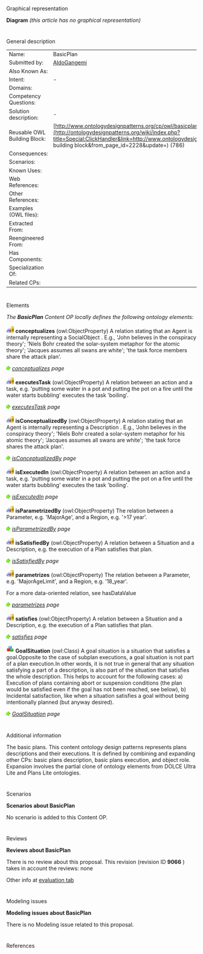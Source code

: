 # 

 Graphical representation



__Diagram__ 
_(this article has no graphical representation)_ 




# 

 General description




|  |  |
| --- | --- |
|  Name:  |  BasicPlan  |
|  Submitted by:  | [AldoGangemi](../User/AldoGangemi "User:AldoGangemi")  |
|  Also Known As:  |  |
|  Intent:  |  -  |
|  Domains:  |  |
|  Competency Questions:  |  |
|  Solution description:  |  -  |
|  Reusable OWL Building Block:  | [http://www.ontologydesignpatterns.org/cp/owl/basicplan.owl](http://ontologydesignpatterns.org/wiki/index.php?title=Special:ClickHandler&link=http://www.ontologydesignpatterns.org/cp/owl/basicplan.owl&message=OWL building block&from_page_id=2228&update=)  (786)  |
|  Consequences:  |  |
|  Scenarios:  |  |
|  Known Uses:  |  |
|  Web References:  |  |
|  Other References:  |  |
|  Examples (OWL files):  |  |
|  Extracted From:  |  |
|  Reengineered From:  |  |
|  Has Components:  |  |
|  Specialization Of:  |  |
|  Related CPs:  |  |



  





# 

 Elements



_The
 __BasicPlan__ 
 Content OP locally defines the following ontology elements:_ 





[![ObjectProperty](public/images/thumb/c/c3/ObjectProperty.gif/20px-ObjectProperty.gif)](../Image/ObjectProperty.gif "ObjectProperty")
__conceptualizes__ 
 (owl:ObjectProperty) A relation stating that an Agent is internally representing a SocialObject . E.g., 'John believes in the conspiracy theory'; 'Niels Bohr created the solar-system metaphor for the atomic theory'; 'Jacques assumes all swans are white'; 'the task force members share the attack plan'.
 
[![](public/images/thumb/8/87/ArrowRight.gif/11px-ArrowRight.gif)](../Image/ArrowRight.gif "ArrowRight.gif")
_[conceptualizes](../Submissions/BasicPlan/conceptualizes "Submissions:BasicPlan/conceptualizes") 
 page_ 



[![ObjectProperty](public/images/thumb/c/c3/ObjectProperty.gif/20px-ObjectProperty.gif)](../Image/ObjectProperty.gif "ObjectProperty")
__executesTask__ 
 (owl:ObjectProperty) A relation between an action and a task, e.g. 'putting some water in a pot and putting the pot on a fire until the water starts bubbling' executes the task 'boiling'.
 
[![](public/images/thumb/8/87/ArrowRight.gif/11px-ArrowRight.gif)](../Image/ArrowRight.gif "ArrowRight.gif")
_[executesTask](../Submissions/BasicPlan/executesTask "Submissions:BasicPlan/executesTask") 
 page_ 



[![ObjectProperty](public/images/thumb/c/c3/ObjectProperty.gif/20px-ObjectProperty.gif)](../Image/ObjectProperty.gif "ObjectProperty")
__isConceptualizedBy__ 
 (owl:ObjectProperty) A relation stating that an Agent is internally representing a Description . E.g., 'John believes in the conspiracy theory'; 'Niels Bohr created a solar-system metaphor for his atomic theory'; 'Jacques assumes all swans are white'; 'the task force shares the attack plan'.
 
[![](public/images/thumb/8/87/ArrowRight.gif/11px-ArrowRight.gif)](../Image/ArrowRight.gif "ArrowRight.gif")
_[isConceptualizedBy](../Submissions/BasicPlan/isConceptualizedBy "Submissions:BasicPlan/isConceptualizedBy") 
 page_ 



[![ObjectProperty](public/images/thumb/c/c3/ObjectProperty.gif/20px-ObjectProperty.gif)](../Image/ObjectProperty.gif "ObjectProperty")
__isExecutedIn__ 
 (owl:ObjectProperty) A relation between an action and a task, e.g. 'putting some water in a pot and putting the pot on a fire until the water starts bubbling' executes the task 'boiling'.
 
[![](public/images/thumb/8/87/ArrowRight.gif/11px-ArrowRight.gif)](../Image/ArrowRight.gif "ArrowRight.gif")
_[isExecutedIn](../Submissions/BasicPlan/isExecutedIn "Submissions:BasicPlan/isExecutedIn") 
 page_ 



[![ObjectProperty](public/images/thumb/c/c3/ObjectProperty.gif/20px-ObjectProperty.gif)](../Image/ObjectProperty.gif "ObjectProperty")
__isParametrizedBy__ 
 (owl:ObjectProperty) The relation between a Parameter, e.g. 'MajorAge', and a Region, e.g. '>17 year'.
 
[![](public/images/thumb/8/87/ArrowRight.gif/11px-ArrowRight.gif)](../Image/ArrowRight.gif "ArrowRight.gif")
_[isParametrizedBy](../Submissions/BasicPlan/isParametrizedBy "Submissions:BasicPlan/isParametrizedBy") 
 page_ 



[![ObjectProperty](public/images/thumb/c/c3/ObjectProperty.gif/20px-ObjectProperty.gif)](../Image/ObjectProperty.gif "ObjectProperty")
__isSatisfiedBy__ 
 (owl:ObjectProperty) A relation between a Situation and a Description, e.g. the execution of a Plan satisfies that plan.
 
[![](public/images/thumb/8/87/ArrowRight.gif/11px-ArrowRight.gif)](../Image/ArrowRight.gif "ArrowRight.gif")
_[isSatisfiedBy](../Submissions/BasicPlan/isSatisfiedBy "Submissions:BasicPlan/isSatisfiedBy") 
 page_ 



[![ObjectProperty](public/images/thumb/c/c3/ObjectProperty.gif/20px-ObjectProperty.gif)](../Image/ObjectProperty.gif "ObjectProperty")
__parametrizes__ 
 (owl:ObjectProperty) The relation between a Parameter, e.g. 'MajorAgeLimit', and a Region, e.g. '18\_year'.
 
 For a more data-oriented relation, see hasDataValue
 



[![](public/images/thumb/8/87/ArrowRight.gif/11px-ArrowRight.gif)](../Image/ArrowRight.gif "ArrowRight.gif")
_[parametrizes](../Submissions/BasicPlan/parametrizes "Submissions:BasicPlan/parametrizes") 
 page_ 



[![ObjectProperty](public/images/thumb/c/c3/ObjectProperty.gif/20px-ObjectProperty.gif)](../Image/ObjectProperty.gif "ObjectProperty")
__satisfies__ 
 (owl:ObjectProperty) A relation between a Situation and a Description, e.g. the execution of a Plan satisfies that plan.
 
[![](public/images/thumb/8/87/ArrowRight.gif/11px-ArrowRight.gif)](../Image/ArrowRight.gif "ArrowRight.gif")
_[satisfies](../Submissions/BasicPlan/satisfies "Submissions:BasicPlan/satisfies") 
 page_ 



[![Class](public/images/thumb/2/27/Class.gif/20px-Class.gif)](../Image/Class.gif "Class")
__GoalSituation__ 
 (owl:Class) A goal situation is a situation that satisfies a goal.Opposite to the case of subplan executions, a goal situation is not part of a plan execution.In other words, it is not true in general that any situation satisfying a part of a description, is also part of the situation that satisfies the whole description. This helps to account for the following cases: a) Execution of plans containing abort or suspension conditions (the plan would be satisfied even if the goal has not been reached, see below), b) Incidental satisfaction, like when a situation satisfies a goal without being intentionally planned (but anyway desired).
 
[![](public/images/thumb/8/87/ArrowRight.gif/11px-ArrowRight.gif)](../Image/ArrowRight.gif "ArrowRight.gif")
_[GoalSituation](../Submissions/BasicPlan/GoalSituation "Submissions:BasicPlan/GoalSituation") 
 page_ 


# 

 Additional information



 The basic plans. This content ontology design patterns represents plans descriptions and their executions. It is defined by combining and expanding other CPs: basic plans description, basic plans execution, and object role. Expansion involves the partial clone of ontology elements from DOLCE Ultra Lite and Plans Lite ontologies.
 



# 

 Scenarios




__Scenarios about BasicPlan__ 


 No scenario is added to this Content OP.
 




# 

 Reviews




__Reviews about BasicPlan__ 


 There is no review about this proposal.
This revision (revision ID
 __9066__ 
 ) takes in account the reviews: none
 



 Other info at
 [evaluation tab](http://ontologydesignpatterns.org/wiki/index.php?title=Submissions:BasicPlan&action=evaluation "http://ontologydesignpatterns.org/wiki/index.php?title=Submissions:BasicPlan&action=evaluation") 





  





# 

 Modeling issues




__Modeling issues about BasicPlan__ 


 There is no Modeling issue related to this proposal.
 




  





# 

 References
